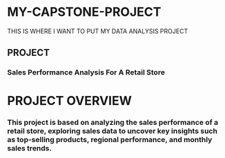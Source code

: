 # MY-CAPSTONE-PROJECT
THIS IS WHERE I WANT TO PUT MY DATA ANALYSIS PROJECT 
## PROJECT
### Sales Performance Analysis For A Retail Store
# PROJECT OVERVIEW
### This project is based on analyzing the sales performance of a retail store, exploring sales data to uncover key insights such as top-selling products, regional  performance, and monthly sales trends.
